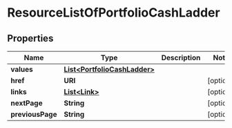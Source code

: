 

# ResourceListOfPortfolioCashLadder


## Properties

Name | Type | Description | Notes
------------ | ------------- | ------------- | -------------
**values** | [**List&lt;PortfolioCashLadder&gt;**](PortfolioCashLadder.md) |  | 
**href** | **URI** |  |  [optional]
**links** | [**List&lt;Link&gt;**](Link.md) |  |  [optional]
**nextPage** | **String** |  |  [optional]
**previousPage** | **String** |  |  [optional]




